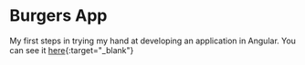 # Burgers App
My first steps in trying my hand at developing an application in Angular.
You can see it [here](https://exage.github.io/burgers/){:target="_blank"}
